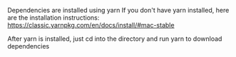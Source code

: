 Dependencies are installed using yarn
If you don't have yarn installed, here are the installation instructions: https://classic.yarnpkg.com/en/docs/install/#mac-stable

After yarn is installed, just cd into the directory and run yarn to download dependencies
